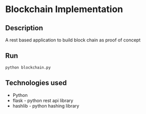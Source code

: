 # Blockchain Implementation

## Description

A rest based application to build block chain as proof of concept

## Run

`python blockchain.py`

## Technologies used

* Python
* flask - python rest api library
* hashlib - python hashing library
